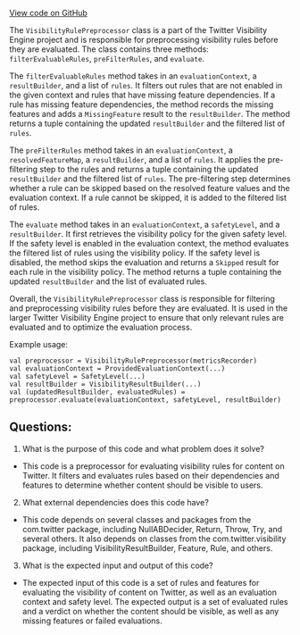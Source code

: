 [View code on GitHub](https://github.com/misbahsy/the-algorithm/visibilitylib/src/main/scala/com/twitter/visibility/engine/VisibilityRulePreprocessor.scala)

The `VisibilityRulePreprocessor` class is a part of the Twitter Visibility Engine project and is responsible for preprocessing visibility rules before they are evaluated. The class contains three methods: `filterEvaluableRules`, `preFilterRules`, and `evaluate`. 

The `filterEvaluableRules` method takes in an `evaluationContext`, a `resultBuilder`, and a list of `rules`. It filters out rules that are not enabled in the given context and rules that have missing feature dependencies. If a rule has missing feature dependencies, the method records the missing features and adds a `MissingFeature` result to the `resultBuilder`. The method returns a tuple containing the updated `resultBuilder` and the filtered list of `rules`.

The `preFilterRules` method takes in an `evaluationContext`, a `resolvedFeatureMap`, a `resultBuilder`, and a list of `rules`. It applies the pre-filtering step to the rules and returns a tuple containing the updated `resultBuilder` and the filtered list of `rules`. The pre-filtering step determines whether a rule can be skipped based on the resolved feature values and the evaluation context. If a rule cannot be skipped, it is added to the filtered list of rules.

The `evaluate` method takes in an `evaluationContext`, a `safetyLevel`, and a `resultBuilder`. It first retrieves the visibility policy for the given safety level. If the safety level is enabled in the evaluation context, the method evaluates the filtered list of rules using the visibility policy. If the safety level is disabled, the method skips the evaluation and returns a `Skipped` result for each rule in the visibility policy. The method returns a tuple containing the updated `resultBuilder` and the list of evaluated rules.

Overall, the `VisibilityRulePreprocessor` class is responsible for filtering and preprocessing visibility rules before they are evaluated. It is used in the larger Twitter Visibility Engine project to ensure that only relevant rules are evaluated and to optimize the evaluation process. 

Example usage:
```
val preprocessor = VisibilityRulePreprocessor(metricsRecorder)
val evaluationContext = ProvidedEvaluationContext(...)
val safetyLevel = SafetyLevel(...)
val resultBuilder = VisibilityResultBuilder(...)
val (updatedResultBuilder, evaluatedRules) = preprocessor.evaluate(evaluationContext, safetyLevel, resultBuilder)
```
## Questions: 
 1. What is the purpose of this code and what problem does it solve?
- This code is a preprocessor for evaluating visibility rules for content on Twitter. It filters and evaluates rules based on their dependencies and features to determine whether content should be visible to users.

2. What external dependencies does this code have?
- This code depends on several classes and packages from the com.twitter package, including NullABDecider, Return, Throw, Try, and several others. It also depends on classes from the com.twitter.visibility package, including VisibilityResultBuilder, Feature, Rule, and others.

3. What is the expected input and output of this code?
- The expected input of this code is a set of rules and features for evaluating the visibility of content on Twitter, as well as an evaluation context and safety level. The expected output is a set of evaluated rules and a verdict on whether the content should be visible, as well as any missing features or failed evaluations.